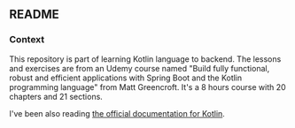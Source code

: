 ## README

### Context
This repository is part of learning Kotlin language to backend.
The lessons and exercises are from an Udemy course named "Build fully functional, robust and efficient applications with Spring Boot and the Kotlin programming language" from Matt Greencroft.
It's a 8 hours course with 20 chapters and 21 sections.

I've been also reading [the official documentation for Kotlin](https://kotlinlang.org/docs/home.html).
